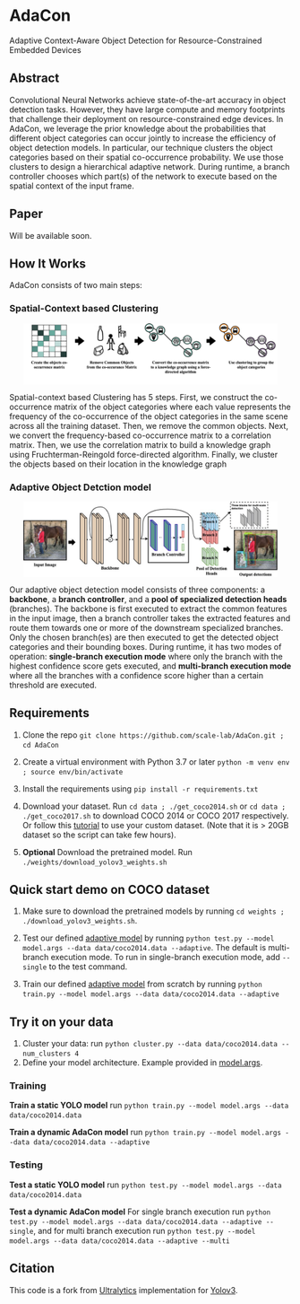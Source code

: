 # AdaCon
Adaptive Context-Aware Object Detection for Resource-Constrained Embedded Devices

## Abstract 
Convolutional Neural Networks achieve state-of-the-art accuracy in object detection tasks. However, they have large compute and memory footprints that challenge their deployment on resource-constrained edge devices. In AdaCon, we leverage the prior knowledge about the probabilities that different object categories can occur jointly to increase the efficiency of object detection models. In particular, our technique clusters the object categories based on their spatial co-occurrence probability. We use those clusters to design a hierarchical adaptive network. During runtime, a branch controller chooses which part(s) of the network to execute based on the spatial context of the input frame. 

## Paper
Will be available soon.

## How It Works
AdaCon consists of two main steps:

### Spatial-Context based Clustering 

<img src="doc/imgs/clustering_spatial_context.jpg" width="90%" style="display: block;  margin: 0 auto;">

Spatial-context based Clustering has 5 steps. First, we construct the co-occurrence matrix of the object categories where each value represents the frequency of the co-occurrence of the object categories in the same scene across all the training dataset. Then, we remove the common objects. Next, we convert the frequency-based co-occurrence matrix to a correlation matrix. Then, we use the correlation matrix to build a knowledge graph using Fruchterman-Reingold force-directed algorithm. Finally, we cluster the objects based on their location in the knowledge graph


### Adaptive Object Detction model
<img src="doc/imgs/adaptive_architecture.jpg" width="90%" style="display: block;  margin: 0 auto;">

Our adaptive object detection model consists of three components: a **backbone**, a **branch controller**, and a **pool of specialized detection heads** (branches). The backbone is first executed to extract the common features in the input image, then a branch controller takes the extracted features and route them towards one or more of the downstream specialized branches. Only the chosen branch(es) are then executed to get the detected object categories and their bounding boxes. During runtime, it has two modes of operation: **single-branch execution mode** where only the branch with the highest confidence score gets executed, and **multi-branch execution mode** where all the branches with a confidence score higher than a certain threshold are executed.


## Requirements

1. Clone the repo `git clone https://github.com/scale-lab/AdaCon.git ; cd AdaCon`

2. Create a virtual environment with Python 3.7 or later `python -m venv env ; source env/bin/activate`

3. Install the requirements using `pip install -r requirements.txt`

4. Download your dataset. Run `cd data ; ./get_coco2014.sh` or `cd data ; ./get_coco2017.sh` to download COCO 2014 or COCO 2017 respectively. Or follow this [tutorial](https://github.com/ultralytics/yolov3/wiki/Train-Custom-Data) to use your custom dataset. (Note that it is > 20GB dataset so the script can take few hours).

5. **Optional** Download the pretrained model. Run `./weights/download_yolov3_weights.sh`

## Quick start demo on COCO dataset

1. Make sure to download the pretrained models by running `cd weights ; ./download_yolov3_weights.sh`.

2. Test our defined [adaptive model](https://github.com/scale-lab/AdaCon/blob/master/model.args) by running `python test.py --model model.args --data data/coco2014.data --adaptive`. The default is multi-branch execution mode. To run in single-branch execution mode, add `--single` to the test command.

3. Train our defined [adaptive model](https://github.com/scale-lab/AdaCon/blob/master/model.args) from scratch by running `python train.py --model model.args --data data/coco2014.data --adaptive`

## Try it on your data

1. Cluster your data: run `python cluster.py --data data/coco2014.data --num_clusters 4`
2. Define your model architecture. Example provided in [model.args](https://github.com/scale-lab/AdaCon/blob/master/model.args).

### Training

**Train a static YOLO model** run `python train.py --model model.args --data data/coco2014.data`

**Train a dynamic AdaCon model** run `python train.py --model model.args --data data/coco2014.data --adaptive`

### Testing
**Test a static YOLO model** run `python test.py --model model.args --data data/coco2014.data`

**Test a dynamic AdaCon model** For single branch execution run `python test.py --model model.args --data data/coco2014.data --adaptive --single`, and for multi branch execution run `python test.py --model model.args --data data/coco2014.data --adaptive --multi`

## Citation

This code is a fork from [Ultralytics](https://github.com/ultralytics/yolov3) implementation for [Yolov3](https://pjreddie.com/darknet/yolo/).
